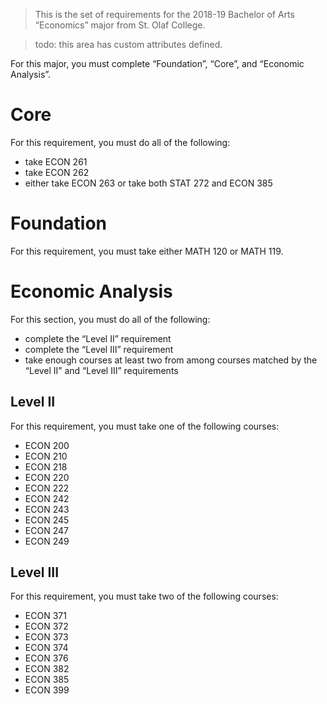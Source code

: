 > This is the set of requirements for the 2018-19 Bachelor of Arts “Economics”
> major from St. Olaf College.

> todo: this area has custom attributes defined.

For this major, you must complete “Foundation”, “Core”, and “Economic Analysis”.

# Core
For this requirement, you must do all of the following:

- take ECON 261
- take ECON 262
- either take ECON 263 or take both STAT 272 and ECON 385


# Foundation
For this requirement, you must take either MATH 120 or MATH 119.


# Economic Analysis
For this section, you must do all of the following:

- complete the “Level II” requirement
- complete the “Level III” requirement
- take enough courses at least two from among courses matched by the “Level II” and “Level III” requirements

## Level II
For this requirement, you must take one of the following courses:

- ECON 200
- ECON 210
- ECON 218
- ECON 220
- ECON 222
- ECON 242
- ECON 243
- ECON 245
- ECON 247
- ECON 249

## Level III
For this requirement, you must take two of the following courses:

- ECON 371
- ECON 372
- ECON 373
- ECON 374
- ECON 376
- ECON 382
- ECON 385
- ECON 399


